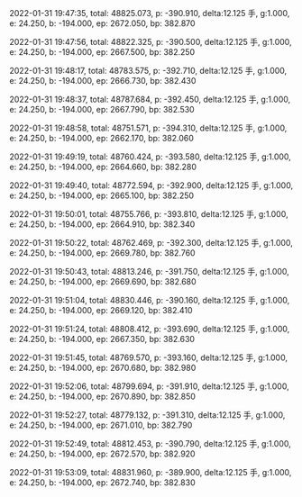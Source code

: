 2022-01-31 19:47:35, total: 48825.073, p: -390.910, delta:12.125 手, g:1.000, e: 24.250, b: -194.000, ep: 2672.050, bp: 382.870

2022-01-31 19:47:56, total: 48822.325, p: -390.500, delta:12.125 手, g:1.000, e: 24.250, b: -194.000, ep: 2667.500, bp: 382.250

2022-01-31 19:48:17, total: 48783.575, p: -392.710, delta:12.125 手, g:1.000, e: 24.250, b: -194.000, ep: 2666.730, bp: 382.430

2022-01-31 19:48:37, total: 48787.684, p: -392.450, delta:12.125 手, g:1.000, e: 24.250, b: -194.000, ep: 2667.790, bp: 382.530

2022-01-31 19:48:58, total: 48751.571, p: -394.310, delta:12.125 手, g:1.000, e: 24.250, b: -194.000, ep: 2662.170, bp: 382.060

2022-01-31 19:49:19, total: 48760.424, p: -393.580, delta:12.125 手, g:1.000, e: 24.250, b: -194.000, ep: 2664.660, bp: 382.280

2022-01-31 19:49:40, total: 48772.594, p: -392.900, delta:12.125 手, g:1.000, e: 24.250, b: -194.000, ep: 2665.100, bp: 382.250

2022-01-31 19:50:01, total: 48755.766, p: -393.810, delta:12.125 手, g:1.000, e: 24.250, b: -194.000, ep: 2664.910, bp: 382.340

2022-01-31 19:50:22, total: 48762.469, p: -392.300, delta:12.125 手, g:1.000, e: 24.250, b: -194.000, ep: 2669.780, bp: 382.760

2022-01-31 19:50:43, total: 48813.246, p: -391.750, delta:12.125 手, g:1.000, e: 24.250, b: -194.000, ep: 2669.690, bp: 382.680

2022-01-31 19:51:04, total: 48830.446, p: -390.160, delta:12.125 手, g:1.000, e: 24.250, b: -194.000, ep: 2669.120, bp: 382.410

2022-01-31 19:51:24, total: 48808.412, p: -393.690, delta:12.125 手, g:1.000, e: 24.250, b: -194.000, ep: 2667.350, bp: 382.630

2022-01-31 19:51:45, total: 48769.570, p: -393.160, delta:12.125 手, g:1.000, e: 24.250, b: -194.000, ep: 2670.680, bp: 382.980

2022-01-31 19:52:06, total: 48799.694, p: -391.910, delta:12.125 手, g:1.000, e: 24.250, b: -194.000, ep: 2670.890, bp: 382.850

2022-01-31 19:52:27, total: 48779.132, p: -391.310, delta:12.125 手, g:1.000, e: 24.250, b: -194.000, ep: 2671.010, bp: 382.790

2022-01-31 19:52:49, total: 48812.453, p: -390.790, delta:12.125 手, g:1.000, e: 24.250, b: -194.000, ep: 2672.570, bp: 382.920

2022-01-31 19:53:09, total: 48831.960, p: -389.900, delta:12.125 手, g:1.000, e: 24.250, b: -194.000, ep: 2672.740, bp: 382.830